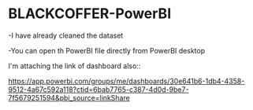 # BLACKCOFFER-PowerBI
-I have already cleaned the dataset

-You can open th PowerBI file directly from PowerBI desktop

I'm attaching the link of dashboard also::

https://app.powerbi.com/groups/me/dashboards/30e641b6-1db4-4358-9512-4a67c592a118?ctid=6bab7765-c387-4d0d-9be7-7f5679251594&pbi_source=linkShare
